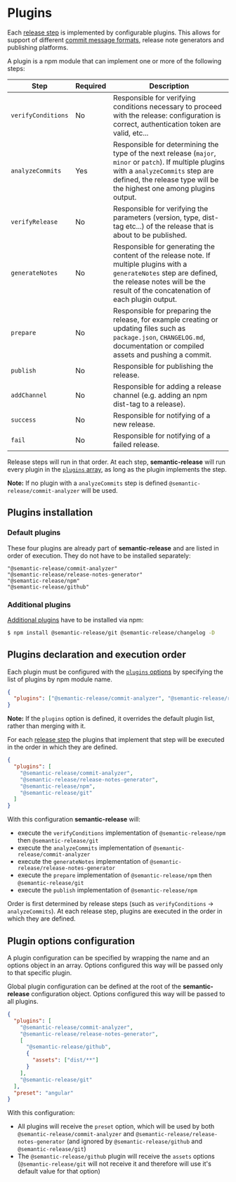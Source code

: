 # Plugins

Each [release step](../../../README.md#release-steps) is implemented by configurable plugins. This allows for support of different [commit message formats](../../../README.md#commit-message-format), release note generators and publishing platforms.

A plugin is a npm module that can implement one or more of the following steps:

| Step               | Required | Description                                                                                                                                                                                                          |
| ------------------ | -------- | -------------------------------------------------------------------------------------------------------------------------------------------------------------------------------------------------------------------- |
| `verifyConditions` | No       | Responsible for verifying conditions necessary to proceed with the release: configuration is correct, authentication token are valid, etc...                                                                         |
| `analyzeCommits`   | Yes      | Responsible for determining the type of the next release (`major`, `minor` or `patch`). If multiple plugins with a `analyzeCommits` step are defined, the release type will be the highest one among plugins output. |
| `verifyRelease`    | No       | Responsible for verifying the parameters (version, type, dist-tag etc...) of the release that is about to be published.                                                                                              |
| `generateNotes`    | No       | Responsible for generating the content of the release note. If multiple plugins with a `generateNotes` step are defined, the release notes will be the result of the concatenation of each plugin output.            |
| `prepare`          | No       | Responsible for preparing the release, for example creating or updating files such as `package.json`, `CHANGELOG.md`, documentation or compiled assets and pushing a commit.                                         |
| `publish`          | No       | Responsible for publishing the release.                                                                                                                                                                              |
| `addChannel`       | No       | Responsible for adding a release channel (e.g. adding an npm dist-tag to a release).                                                                                                                                 |
| `success`          | No       | Responsible for notifying of a new release.                                                                                                                                                                          |
| `fail`             | No       | Responsible for notifying of a failed release.                                                                                                                                                                       |

Release steps will run in that order. At each step, **semantic-release** will run every plugin in the [`plugins` array](#plugins-declaration-and-execution-order), as long as the plugin implements the step.

**Note:** If no plugin with a `analyzeCommits` step is defined `@semantic-release/commit-analyzer` will be used.

## Plugins installation

### Default plugins

These four plugins are already part of **semantic-release** and are listed in order of execution. They do not have to be installed separately:

```
"@semantic-release/commit-analyzer"
"@semantic-release/release-notes-generator"
"@semantic-release/npm"
"@semantic-release/github"
```

### Additional plugins

[Additional plugins](../../extending/plugins/plugins-list.md) have to be installed via npm:

```bash
$ npm install @semantic-release/git @semantic-release/changelog -D
```

## Plugins declaration and execution order

Each plugin must be configured with the [`plugins` options](../Configuration/configuration.md#plugins) by specifying the list of plugins by npm module name.

```json
{
  "plugins": ["@semantic-release/commit-analyzer", "@semantic-release/release-notes-generator", "@semantic-release/npm"]
}
```

**Note:** If the `plugins` option is defined, it overrides the default plugin list, rather than merging with it.

For each [release step](../../../README.md#release-steps) the plugins that implement that step will be executed in the order in which they are defined.

```json
{
  "plugins": [
    "@semantic-release/commit-analyzer",
    "@semantic-release/release-notes-generator",
    "@semantic-release/npm",
    "@semantic-release/git"
  ]
}
```

With this configuration **semantic-release** will:

- execute the `verifyConditions` implementation of `@semantic-release/npm` then `@semantic-release/git`
- execute the `analyzeCommits` implementation of `@semantic-release/commit-analyzer`
- execute the `generateNotes` implementation of `@semantic-release/release-notes-generator`
- execute the `prepare` implementation of `@semantic-release/npm` then `@semantic-release/git`
- execute the `publish` implementation of `@semantic-release/npm`

Order is first determined by release steps (such as `verifyConditions` → `analyzeCommits`). At each release step, plugins are executed in the order in which they are defined.

## Plugin options configuration

A plugin configuration can be specified by wrapping the name and an options object in an array. Options configured this way will be passed only to that specific plugin.

Global plugin configuration can be defined at the root of the **semantic-release** configuration object. Options configured this way will be passed to all plugins.

```json
{
  "plugins": [
    "@semantic-release/commit-analyzer",
    "@semantic-release/release-notes-generator",
    [
      "@semantic-release/github",
      {
        "assets": ["dist/**"]
      }
    ],
    "@semantic-release/git"
  ],
  "preset": "angular"
}
```

With this configuration:

- All plugins will receive the `preset` option, which will be used by both `@semantic-release/commit-analyzer` and `@semantic-release/release-notes-generator` (and ignored by `@semantic-release/github` and `@semantic-release/git`)
- The `@semantic-release/github` plugin will receive the `assets` options (`@semantic-release/git` will not receive it and therefore will use it's default value for that option)
